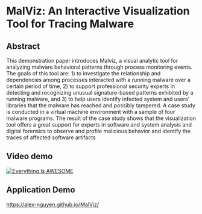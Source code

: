 # MalViz: An Interactive Visualization Tool for Tracing Malware

## Abstract
This demonstration paper introduces Malviz, a visual analytic tool for analyzing malware behavioral patterns through process monitoring events. The goals of this tool are: 1)  to investigate the relationship and dependencies among processes interacted with a running malware over a certain period of time, 2) to support professional security experts in detecting and recognizing unusual signature-based patterns exhibited by a running malware, and 3) to help users identify infected system and users' libraries that the malware has reached and possibly tampered. A case study is conducted in a virtual machine environment with a sample of four malware programs. The result of the case study shows that the visualization tool offers a great support for experts in software and system analysis and digital forensics to observe and profile malicious behavior and identify the traces of affected software artifacts
## Video demo
[![Everything Is AWESOME](https://github.com/Alex-Nguyen/Malviz/blob/master/images/VideoPlay.jpg?raw=true)](https://youtu.be/4NUMYGhPb4I)

## Application Demo
https://alex-nguyen.github.io/MalViz/
